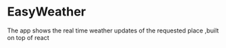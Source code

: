 # EasyWeather
The app shows the real time weather updates of the requested place ,built on top of react
